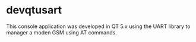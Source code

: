 # devqtusart
This console application was developed in QT 5.x using the UART library to manager a moden GSM using AT commands.
